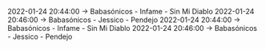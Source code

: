 2022-01-24 20:44:00 -> Babasónicos - Infame - Sin Mi Diablo
2022-01-24 20:46:00 -> Babasónicos - Jessico - Pendejo
2022-01-24 20:44:00 -> Babasónicos - Infame - Sin Mi Diablo
2022-01-24 20:46:00 -> Babasónicos - Jessico - Pendejo
